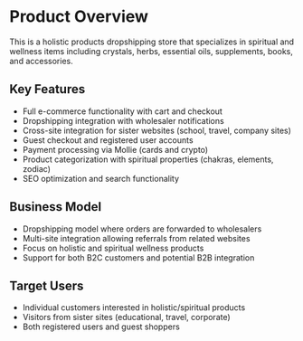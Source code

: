# Product Overview

This is a holistic products dropshipping store that specializes in spiritual and wellness items including crystals, herbs, essential oils, supplements, books, and accessories.

## Key Features
- Full e-commerce functionality with cart and checkout
- Dropshipping integration with wholesaler notifications
- Cross-site integration for sister websites (school, travel, company sites)
- Guest checkout and registered user accounts
- Payment processing via Mollie (cards and crypto)
- Product categorization with spiritual properties (chakras, elements, zodiac)
- SEO optimization and search functionality

## Business Model
- Dropshipping model where orders are forwarded to wholesalers
- Multi-site integration allowing referrals from related websites
- Focus on holistic and spiritual wellness products
- Support for both B2C customers and potential B2B integration

## Target Users
- Individual customers interested in holistic/spiritual products
- Visitors from sister sites (educational, travel, corporate)
- Both registered users and guest shoppers